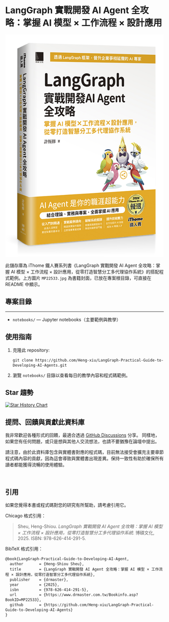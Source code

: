# LangGraph 實戰開發 AI Agent 全攻略：掌握 AI 模型 × 工作流程 × 設計應用
![書籍封面](MP22533.jpg)

此儲存庫為 iThome 鐵人賽系列書《LangGraph 實戰開發 AI Agent 全攻略：掌握 AI 模型 × 工作流程 × 設計應用，從零打造智慧分工多代理協作系統》的搭配程式範例。上方圖片 `MP22533.jpg` 為書籍封面，已放在專案根目錄，可直接在 README 中顯示。

## 專案目錄
---------------------

- `notebooks/` — Jupyter notebooks（主要範例與教學）

## 使用指南

1. 克隆此 repository:
   ```
   git clone https://github.com/Heng-xiu/LangGraph-Practical-Guide-to-Developing-AI-Agents.git
   ```

2. 瀏覽 `notebooks/` 目錄以查看每日的教學內容和程式碼範例。

## Star 趨勢

[![Star History Chart](https://api.star-history.com/svg?repos=Heng-xiu/LangGraph-Practical-Guide-to-Developing-AI-Agents&type=Date)](https://star-history.com/#Heng-xiu/LangGraph-Practical-Guide-to-Developing-AI-Agents&Date)

## 提問、回饋與貢獻此資料庫

我非常歡迎各種形式的回饋，最適合透過 [GitHub Discussions](https://github.com/Heng-xiu/LangGraph-Practical-Guide-to-Developing-AI-Agents/discussions) 分享。 同樣地，如果您有任何問題，或只是想與其他人交流想法，也請不要猶豫在論壇中提出。

請注意，由於此資料庫包含與實體書對應的程式碼，目前無法接受會擴充主要章節程式碼內容的貢獻，因為這會導致與實體書出現差異。保持一致性有助於確保所有讀者都能獲得流暢的使用體驗。

 
## 引用

如果您覺得本書或程式碼對您的研究有所幫助，請考慮引用它。

Chicago 格式引用：

> Sheu, Heng-Shiou. *LangGraph 實戰開發 AI Agent 全攻略：掌握 AI 模型 × 工作流程 × 設計應用，從零打造智慧分工多代理協作系統*. 博碩文化, 2025. ISBN: 978-626-414-291-5.

BibTeX 格式引用：

```
@book{LangGraph-Practical-Guide-to-Developing-AI-Agent,
  author       = {Heng-Shiou Sheu},
  title        = {LangGraph 實戰開發 AI Agent 全攻略：掌握 AI 模型 × 工作流程 × 設計應用，從零打造智慧分工多代理協作系統},
  publisher    = {drmaster},
  year         = {2025},
  isbn         = {978-626-414-291-5},
  url          = {https://www.drmaster.com.tw/Bookinfo.asp?BookID=MP22533},
  github       = {https://github.com/Heng-xiu/LangGraph-Practical-Guide-to-Developing-AI-Agents}
}
```